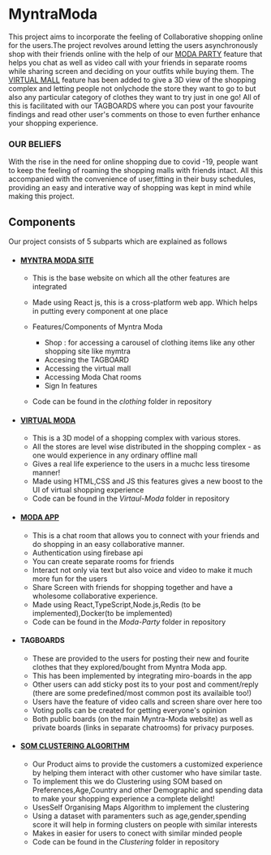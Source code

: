 # MyntraModa

This project aims to incorporate the feeling of Collaborative shopping online for the users.The project revolves around letting the users asynchronously shop with their friends online with the help of our [MODA PARTY](https://github.com/ub2906/MyntraModa/tree/main/Moda-Party) feature that helps you chat as well as video call with your friends in separate rooms while sharing screen and deciding on your outfits while buying them. The [VIRTUAL MALL]((https://github.com/ub2906/MyntraModa/tree/main/Virtual-Moda)) feature has been added to give a 3D view of the shopping complex and letting people not onlychode the store they want to go to but also any particular category of clothes they want to try just in one go! All of this is facilitated with our TAGBOARDS where you can post your favourite findings and read other user's comments on those to even further enhance your shopping experience. 

### OUR BELIEFS ###

With the rise in the need for online shopping due to covid -19, people want to keep the feeling of roaming the shopping malls with friends intact. All this accompanied with the convenience of user,fitting in their busy schedules, providing an easy and interative way of shopping was kept in mind while making this project. 

## Components ##
Our project consists of 5 subparts which are explained as follows

- #### [MYNTRA MODA SITE](https://github.com/ub2906/MyntraModa/tree/main/clothing) ####
  - This is the base website on which all the other features are integrated
  - Made using React js, this is a cross-platform web app. Which helps in putting every component at one place 
  - Features/Components of Myntra Moda 
    - Shop : for accessing a carousel of clothing items like any other shopping site like mymtra 
    - Accesing the TAGBOARD
    - Accessing the virtual mall
    - Accessing Moda Chat rooms
    - Sign In features
   
  - Code can be found in the *clothing* folder in repository


- #### [VIRTUAL MODA](https://github.com/ub2906/MyntraModa/tree/main/Virtual-Moda) ####
  - This is a 3D model of a shopping complex with various stores.
  - All the stores are level wise distributed in the shopping complex - as one would experience in any ordinary offline mall
  - Gives a real life experience to the users in a muchc less tiresome manner!
  - Made using HTML,CSS and JS this features gives a new boost to the UI of virtual shopping experience 
  - Code can be found in the *Virtaul-Moda* folder in repository


- #### [MODA APP](https://github.com/ub2906/MyntraModa/tree/main/Moda-Party) ####
  - This is a chat room that allows you to connect with your friends and do shopping in an easy collaborative manner.
  - Authentication using firebase api
  - You can create separate rooms for friends
  - Interact not only via text but also voice and video to make it much more fun for the users
  - Share Screen with friends for shopping together and have a wholesome collaborative experience.
  - Made using React,TypeScript,Node.js,Redis (to be implemented),Docker(to be implemented)
  - Code can be found in the *Moda-Party* folder in repository


- #### TAGBOARDS ####
  - These are provided to the users for posting their new and fourite clothes that they explored/bought from Myntra Moda app.
  - This has been implemented by integrating miro-boards in the app
  - Other users can add sticky post its to your post and comment/reply (there are some predefined/most common post its availaible too!)
  - Users have the feature of video calls and screen share over here too 
  - Voting polls can be created for getting everyone's opinion 
  - Both public boards (on the main Myntra-Moda website) as well as private boards (links in separate chatrooms) for privacy purposes.


- #### [SOM CLUSTERING ALGORITHM](https://github.com/ub2906/MyntraModa/tree/main/Clustering) ####
  - Our Product aims to provide the customers a customized experience by helping them interact with other customer who have similar taste.
  - To implement this we do Clustering using SOM based on Preferences,Age,Country and other Demographic and spending data to make your shopping experience a complete delight! 
  - UsesSelf Organising Maps Algorithm to implement the clustering
  - Using a dataset with paramenters such as age,gender,spending score it will help in forming clusters on people with similar interests
  - Makes in easier for users to conect with similar minded people
  - Code can be found in the *Clustering* folder in repository

